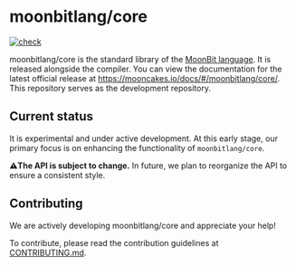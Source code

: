 # moonbitlang/core

[![check](https://github.com/moonbitlang/core/actions/workflows/check.yml/badge.svg)](https://github.com/moonbitlang/core/actions/workflows/check.yml)

moonbitlang/core is the standard library of the [MoonBit language](https://www.moonbitlang.com/). It is released alongside the compiler. You can view the documentation for the latest official release at <https://mooncakes.io/docs/#/moonbitlang/core/>. This repository serves as the development repository.

## Current status

It is experimental and under active development. At this early stage, our primary focus is on enhancing the functionality of `moonbitlang/core`.

⚠️**The API is subject to change.** In future, we plan to reorganize the API to ensure a consistent style.

## Contributing

We are actively developing moonbitlang/core and appreciate your help!

To contribute, please read the contribution guidelines at [CONTRIBUTING.md](./CONTRIBUTING.md).
